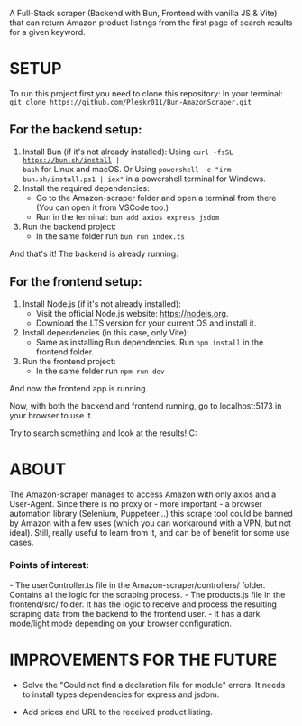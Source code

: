 A Full-Stack scraper (Backend with Bun, Frontend with vanilla JS & Vite) that can return Amazon product listings from the first page of search results for a given keyword.

<h1>SETUP</h1>
To run this project first you need to clone this repository:
    In your terminal: <code>git clone https://github.com/Pleskr011/Bun-AmazonScraper.git</code>

<h2>For the backend setup:</h2>

1. Install Bun (if it's not already installed):
    Using <code>curl -fsSL https://bun.sh/install | bash</code> for Linux and macOS.
    Or
    Using <code>powershell -c "irm bun.sh/install.ps1 | iex"</code> in a powershell terminal for Windows.
2. Install the required dependencies:
    - Go to the Amazon-scraper folder and open a terminal from there (You can open it from VSCode too.)
    - Run in the terminal:  <code>bun add axios express jsdom</code>
3. Run the backend project:
   - In the same folder run <code>bun run index.ts</code>

And that's it! The backend is already running.

<h2>For the frontend setup:</h2>

1. Install Node.js (if it's not already installed):
   - Visit the official Node.js website: https://nodejs.org.
   - Download the LTS version for your current OS and install it.
2. Install dependencies (in this case, only Vite):
    - Same as installing Bun dependencies. Run <code>npm install</code> in the frontend folder.
3. Run the frontend project:
    - In the same folder run <code>npm run dev</code>

And now the frontend app is running. 

Now, with both the backend and frontend running, go to localhost:5173 in your browser to use it.

Try to search something and look at the results! C:

<h1>ABOUT</h1>
The Amazon-scraper manages to access Amazon with only axios and a User-Agent. Since there is no proxy or - more important - a browser automation library (Selenium, Puppeteer...) this scrape tool could be banned by Amazon with a few uses (which you can workaround with a VPN, but not ideal). Still, really useful to learn from it, and can be of benefit for some use cases.


<h3>Points of interest:</h3>
- The userController.ts file in the Amazon-scraper/controllers/ folder. Contains all the logic for the scraping process.
- The products.js file in the frontend/src/ folder. It has the logic to receive and process the resulting scraping data from the backend to the frontend user.
- It has a dark mode/light mode depending on your browser configuration.

<h1>IMPROVEMENTS FOR THE FUTURE</h1>

- Solve the "Could not find a declaration file for module" errors. It needs to install types dependencies for express and jsdom.

- Add prices and URL to the received product listing.
